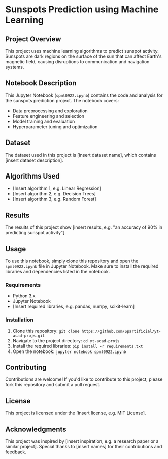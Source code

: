 # Sunspots Prediction using Machine Learning

## Project Overview

This project uses machine learning algorithms to predict sunspot activity. Sunspots are dark regions on the surface of the sun that can affect Earth's magnetic field, causing disruptions to communication and navigation systems.

## Notebook Description

This Jupyter Notebook (`spml0922.ipynb`) contains the code and analysis for the sunspots prediction project. The notebook covers:

* Data preprocessing and exploration
* Feature engineering and selection
* Model training and evaluation
* Hyperparameter tuning and optimization

## Dataset

The dataset used in this project is [insert dataset name], which contains [insert dataset description].

## Algorithms Used

* [Insert algorithm 1, e.g. Linear Regression]
* [Insert algorithm 2, e.g. Decision Trees]
* [Insert algorithm 3, e.g. Random Forest]

## Results

The results of this project show [insert results, e.g. "an accuracy of 90% in predicting sunspot activity"].

## Usage

To use this notebook, simply clone this repository and open the `spml0922.ipynb` file in Jupyter Notebook. Make sure to install the required libraries and dependencies listed in the notebook.

### Requirements

* Python 3.x
* Jupyter Notebook
* [Insert required libraries, e.g. pandas, numpy, scikit-learn]

### Installation

1. Clone this repository: `git clone https://github.com/Spartificial/yt-acad-projs.git`
2. Navigate to the project directory: `cd yt-acad-projs`
3. Install the required libraries: `pip install -r requirements.txt`
4. Open the notebook: `jupyter notebook spml0922.ipynb`

## Contributing

Contributions are welcome! If you'd like to contribute to this project, please fork this repository and submit a pull request.

## License

This project is licensed under the [insert license, e.g. MIT License].

## Acknowledgments

This project was inspired by [insert inspiration, e.g. a research paper or a similar project]. Special thanks to [insert names] for their contributions and feedback.
